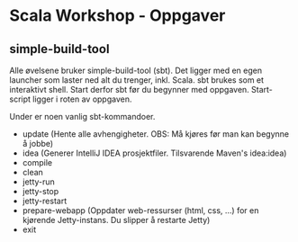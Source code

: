 Scala Workshop - Oppgaver
=========================

simple-build-tool
-----------------

Alle øvelsene bruker simple-build-tool (sbt). Det ligger med en egen launcher som laster ned alt du trenger, inkl. Scala. sbt brukes som et interaktivt shell. Start derfor sbt før du begynner med oppgaven. Start-script ligger i roten av oppgaven.

Under er noen vanlig sbt-kommandoer.

* update (Hente alle avhengigheter. OBS: Må kjøres før man kan begynne å jobbe)
* idea (Generer IntelliJ IDEA prosjektfiler. Tilsvarende Maven's idea:idea)
* compile
* clean
* jetty-run
* jetty-stop
* jetty-restart
* prepare-webapp (Oppdater web-ressurser (html, css, ...) for en kjørende Jetty-instans. Du slipper å restarte Jetty)
* exit
